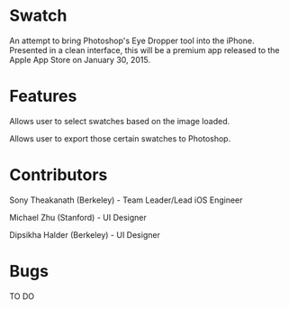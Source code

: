 # Swatch
An attempt to bring Photoshop's Eye Dropper tool into the iPhone. Presented in a clean interface, this will be a premium app released to the Apple App Store on January 30, 2015.

# Features
Allows user to select swatches based on the image loaded.

Allows user to export those certain swatches to Photoshop. 

# Contributors
Sony Theakanath (Berkeley) - Team Leader/Lead iOS Engineer

Michael Zhu (Stanford) - UI Designer

Dipsikha Halder (Berkeley) - UI Designer

# Bugs

TO DO
